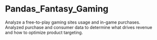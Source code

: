 # Pandas_Fantasy_Gaming
Analyze a free-to-play gaming sites usage and in-game purchases. Analyzed purchase and consumer data to determine what drives revenue and how to optimize product targeting.
